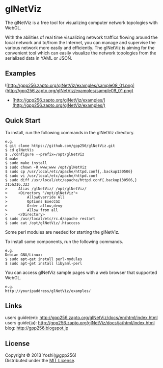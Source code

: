 glNetViz
========

The glNetViz is a free tool for visualizing computer network topologies with WebGL.

With the abilities of real time visualizing network traffics flowing around the local network and to/from the Internet, you can manage and supervise the various network more easily and efficiently. The glNetViz is aiming for the convenient tool which can easily visualize the network topologies from the serialized data in YAML or JSON.

Examples
---------
![http://gpp256.zapto.org/glNetViz/examples/sample08_01.png](http://gpp256.zapto.org/glNetViz/examples/sample08_01.png)

* [http://gpp256.zapto.org/glNetViz/examples/](http://gpp256.zapto.org/glNetViz/examples/)

Quick Start
------------

To install, run the following commands in the glNetViz directory.

    e.g.
    $ git clone https://github.com/gpp256/glNetViz.git
    $ cd glNetVis
    $ ./configure --prefix=/opt/glNetViz
    $ make
    $ sudo make install
    $ sudo chown -R www:www /opt/glNetViz
    $ sudo cp /usr/local/etc/apache/httpd.conf{,.backup130506}
    $ sudo vi /usr/local/etc/apache/httpd.conf
    $ sudo diff /usr/local/etc/apache/httpd.conf{.backup130506,}
    315a316,323
    >     Alias /glNetViz/ /opt/glNetViz/
    >     <Directory "/opt/glNetViz">
    >         AllowOverride All
    >         Options ExecCGI
    >         Order allow,deny
    >         Allow from all
    >     </Directory>
    $ sudo /usr/local/etc/rc.d/apache restart
    $ sudo cat /opt/glNetViz/.htaccess

Some perl modules are needed for starting the glNetViz. 

To install some components, run the following commands.

    e.g.
    Debian GNU/Linux:
    $ sudo apt-get install perl-modules
    $ sudo apt-get install libyaml-perl

You can access glNetViz sample pages with a web browser that supported WebGL.

    e.g.
    http://youripaddress/glNetViz/examples/


Links
--------

users guide(en): http://gpp256.zapto.org/glNetViz/docs/en/html/index.html  
users guide(ja): http://gpp256.zapto.org/glNetViz/docs/ja/html/index.html  
blog: http://gpp256.blogspot.jp  

License
----------
Copyright &copy; 2013 Yoshi(@gpp256)  
Distributed under the [MIT License][mit].  

[MIT]: http://www.opensource.org/licenses/mit-license.php
